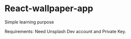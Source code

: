 # React-wallpaper-app
Simple learning purpose


Requirements: Need Unsplash Dev account and Private Key.
